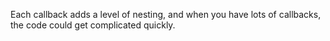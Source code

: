 Each callback adds a level of nesting, and when you have lots of callbacks, the code could get complicated quickly.